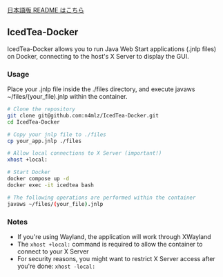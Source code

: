 [日本語版 README はこちら](https://github.com/n4mlz/IcedTea-Docker/blob/master/README-ja.md)

## IcedTea-Docker

IcedTea-Docker allows you to run Java Web Start applications (.jnlp files) on Docker, connecting to the host's X Server to display the GUI.

### Usage

Place your .jnlp file inside the ./files directory, and execute javaws ~/files/(your_file).jnlp within the container.

```bash
# Clone the repository
git clone git@github.com:n4mlz/IcedTea-Docker.git
cd IcedTea-Docker

# Copy your jnlp file to ./files
cp your_app.jnlp ./files

# Allow local connections to X Server (important!)
xhost +local:

# Start Docker
docker compose up -d
docker exec -it icedtea bash

# The following operations are performed within the container
javaws ~/files/(your_file).jnlp
```

### Notes

- If you're using Wayland, the application will work through XWayland
- The `xhost +local:` command is required to allow the container to connect to your X Server
- For security reasons, you might want to restrict X Server access after you're done: `xhost -local:`
